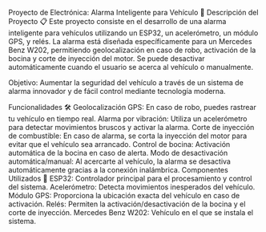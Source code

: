 
Proyecto de Electrónica: Alarma Inteligente para Vehículo 🚗
Descripción del Proyecto 📋
Este proyecto consiste en el desarrollo de una alarma inteligente para vehículos utilizando un ESP32, un acelerómetro, un módulo GPS, y relés. La alarma está diseñada específicamente para un Mercedes Benz W202, permitiendo geolocalización en caso de robo, activación de la bocina y corte de inyección del motor. Se puede desactivar automáticamente cuando el usuario se acerca al vehículo o manualmente.

Objetivo: Aumentar la seguridad del vehículo a través de un sistema de alarma innovador y de fácil control mediante tecnología moderna.

Funcionalidades 🛠️
Geolocalización GPS: En caso de robo, puedes rastrear tu vehículo en tiempo real.
Alarma por vibración: Utiliza un acelerómetro para detectar movimientos bruscos y activar la alarma.
Corte de inyección de combustible: En caso de alarma, se corta la inyección del motor para evitar que el vehículo sea arrancado.
Control de bocina: Activación automática de la bocina en caso de alerta.
Modo de desactivación automática/manual: Al acercarte al vehículo, la alarma se desactiva automáticamente gracias a la conexión inalámbrica.
Componentes Utilizados 🔧
ESP32: Controlador principal para el procesamiento y control del sistema.
Acelerómetro: Detecta movimientos inesperados del vehículo.
Módulo GPS: Proporciona la ubicación exacta del vehículo en caso de activación.
Relés: Permiten la activación/desactivación de la bocina y el corte de inyección. 
Mercedes Benz W202: Vehículo en el que se instala el sistema.

